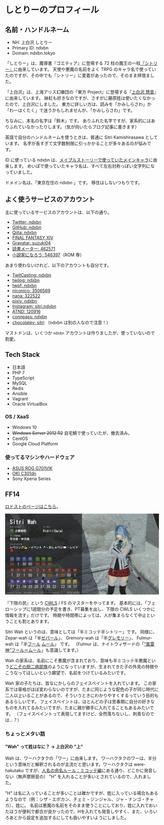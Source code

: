 ---
---

# しとりーのプロフィール

## 名前・ハンドルネーム

- NH: 上白沢 しとりー
- Primary ID: ndxbn
- Domain: ndxbn.tokyo

「しとりー」は、魔導書『ゴエティア』に登場する 72 柱の魔王の一柱[『シトリー』](https://ja.wikipedia.org/wiki/%E3%82%B7%E3%83%88%E3%83%AA%E3%83%BC)に由来しています。
天使や悪魔の名前をよく TRPG のキャラ名で使っていたのですが、その中でも『シトリー』に愛着があったので、そのまま拝借ました。

「上白沢」は、上海アリス幻樂団の『東方 Project』に登場する『[上白沢 慧音](https://dic.pixiv.net/a/%E4%B8%8A%E7%99%BD%E6%B2%A2%E6%85%A7%E9%9F%B3)』に由来しています。
妹紅も好きなのですが、さすがに藤原姓は使いたくなかったので、上白沢にしました。
東方に詳しい方は、読みを「かみしらさわ」か「わーはくたく」で迷うかもしれませんが、「かみしらさわ」です。

ちなみに、本名の名字は「鈴木」です。
ありふれた名字ですが、家系的にはありふれていなかったりします。（気が向いたらブログ記事に書きます）

英語で自分のハンドルネームを使うときは、普通に Sitri Kamishirasawa としています。
名字が長すぎて文字数制限に引っかかることが多々あるのが悩みです。

ID に使っている ndxbn は、[メイプルストーリーで使っていたメインキャラ](https://maplestory.nexon.co.jp/mypage/avatar/?oid=2030064139&nick=ndxbn)に由来します。
めいぽで使っていたキャラ名は、すべて左右対称っぽい文字列になっていました。

ドメイン名は、「東京在住の ndxbn 」です。
移住はしないつもりです。

## よく使うサービスのアカウント

主に使っているサービスのアカウントは、以下の通り。

- [Twitter: ndxbn](https://twitter.com/ndxbn)
- [GitHub: ndxbn](https://github.com/ndxbn)
- [Qiita: ndxbn](https://qiita.com/ndxbn)
- [FINAL FANTASY XIV](https://jp.finalfantasyxiv.com/lodestone/character/26361370/)
- [Gravatar: suzuki04](https://ja.gravatar.com/suzukik04)
- [読書メーター: 462571](https://bookmeter.com/users/462571)
- [小説家になろう: 546397](https://mypage.syosetu.com/546397/)（ROM 専）

あまり使わないけれど、以下のアカウントも自分です。

- [TwitCasting: ndxbn](https://twitcasting.tv/ndxbn/)
- [twilog: ndxbn](http://twilog.org/ndxbn)
- [twpf: ndxbn](http://twpf.jp/ndxbn)
- [niconico: 3506569](http://www.nicovideo.jp/user/3506569)
- [nana: 322522](https://nana-music.com/users/322522/)
- [pixiv: ndxbn](https://pixiv.me/ndxbn)
- [Instagram: sitri.ndxbn](https://www.instagram.com/sitri.ndxbn/)
- [ATND: 120916](https://atnd.org/users/120916)
- [connpass: ndxbn](https://connpass.com/user/ndxbn/)
- [chocolatey: sitri](https://chocolatey.org/profiles/sitri) （ndxbn は別の人なので注意！）

マストドンは、いくつか `ndxbn` アカウントは作りましたが、使っていないので割愛。

## Tech Stack

- 日本語
- PHP 7
- TypeScript
- MySQL
- Redis
- Ansible
- Vagrant
- Oracle VirtualBox

### OS / XaaS

- Windows 10
- ~~Windows Server 2012 R2~~ 自宅鯖で使っていたが、撤去済み。
- CentOS
- Google Cloud Platform

### 使ってるマシンやハードウェア

- [ASUS ROG G701VIK](https://www.asus.com/jp/Laptops/ROG-G701VIK/specifications/)
- [OKI C301dn](http://www.oki.com/jp/printing/products/color/discontinued/c301dn/index.html)
- Sony Xperia Series

## FF14

[ロドストのページはこちら](https://jp.finalfantasyxiv.com/lodestone/character/26361370/)。

![FF14 Charactor Profile Card](./ff14-player-charactor-profile-card.jpg)

『下限の民』という [CWLS](https://jp.finalfantasyxiv.com/lodestone/linkshell/27584547717760894/) / FS のマスターをやってます。
基本的には、「フェローシップに1週間分の予定を書き、PT募集を出し、下限の CWLS いくつかに情報を流す」だけです。
時期や時間帯によっては、人が集まらなくて中止ということも割とあります。

Sitri Wah というのは、意味としては「半ミコッテ半シトリー」です。
同様に、 Zepar-wah は「半[ゼパール](https://ja.wikipedia.org/wiki/%E3%82%BC%E3%83%91%E3%83%AB)」、 Gremory-wah は「半[グレモリー](https://ja.wikipedia.org/wiki/%E3%82%B0%E3%83%AC%E3%83%A2%E3%83%AA%E3%83%BC)」、 Fulmur-wah は「半[フール](https://ja.wikipedia.org/wiki/%E3%83%95%E3%83%AB%E3%83%95%E3%83%AB) [ムール](https://ja.wikipedia.org/wiki/%E3%83%A0%E3%83%AB%E3%83%A0%E3%83%AB)」 です。
（Fulmur は、ナイトウィザードの「[“風雷神”フール＝ムール](http://www.fear.co.jp/nw/dlc/nw3_dld_dlc/nw3_dld_dlc.htm)」も意識してます。）

Wah の家系は、名前にこそ悪魔が含まれており、意味も半ミコッテ半悪魔という[どこぞの厨二病部族](https://dic.pixiv.net/a/%E7%B4%85%E9%AD%94%E6%97%8F)のようになっていますが、生まれてきた子の外見の特徴やこうなってほしいという願望で、名前をつけているみたいです。

Wah 家の子たちは、皆なにかしらのフェイスペイントを入れています。
この家系では骨格がほぼ変わらないのですが、たまに同じような配色の子が同じ時代に二人以上いることがあるので、そういうときにわかりやすくするっていう目的もあるらしいです。
フェイスペイントは、ほとんどの子は思春期に自分の好きなものを入れてるみたいですが、たまに親が勝手に入れてることもあるみたいです。
（フェイスペイントって表現してますけど、全然落ちないし、刺青なのでは…？）

### ちょっとメタい話

#### "Wah" って姓はなに？ → 上白沢の "上"

Wah は、ワーハクタクの「ワー」に由来します。
ワーハクタクのワーは、半分という意味だと解釈されるのが主流だと思います。ワーハクタクは were-hakutaku ですが、[人名の命名ルール：ミコッテ編](http://forum.square-enix.com/ffxiv/threads/63038)にある通り、どこかに発音しない（無声摩擦音の） "H" を入れることが多いとされているので、入れました。

"H" は名に入っていることが多いことは確かですが、姓に入っている場合もあるようなので（例：シザ・エポカン、チェミ・ジンジャル、ジャ・ナンゴ・チャカ）、姓に。
名前は悪魔の名前をそのまま使うことにしており、姓に入れておいたほうが便利で都合が良かったので、Hを入れても発音しやすく、また、いろいろあとから設定を追加するにしても扱いやすいようにしました。
